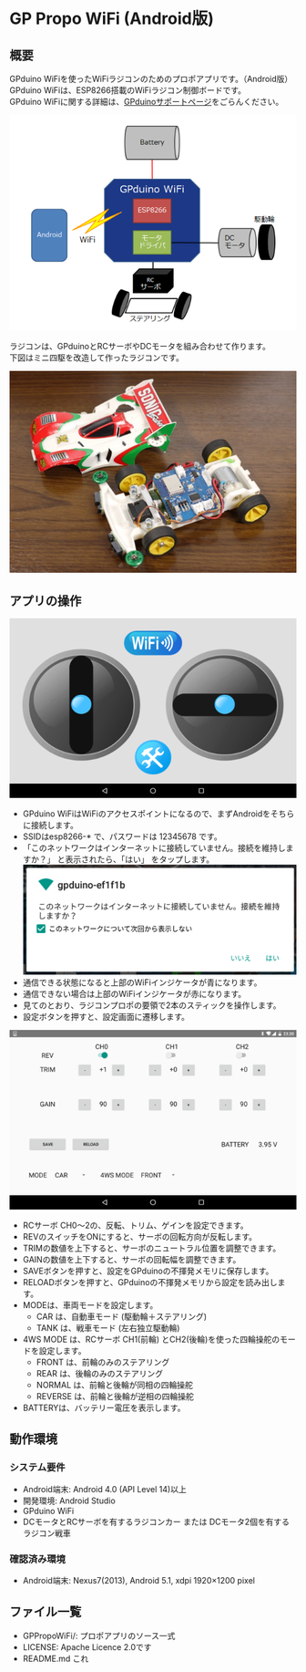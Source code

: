 GP Propo WiFi (Android版)
=========

## 概要
GPduino WiFiを使ったWiFiラジコンのためのプロポアプリです。（Android版）  
GPduino WiFiは、ESP8266搭載のWiFiラジコン制御ボードです。  
GPduino WiFiに関する詳細は、[GPduinoサポートページ](http://lipoyang.net/gpduino)をごらんください。

![概念図](image/Overview.png)

ラジコンは、GPduinoとRCサーボやDCモータを組み合わせて作ります。  
下図はミニ四駆を改造して作ったラジコンです。

![ラジコンの写真](image/Mini4WD.jpg)

## アプリの操作

![アプリの画面](image/MainUI.png)

<!--* BLEボタンを押すと、接続するデバイスを選択する画面になります。-->
<!--* ボタンの色は橙が未接続、黄色が接続中、青が接続済を示します。-->
* GPduino WiFiはWiFiのアクセスポイントになるので、まずAndroidをそちらに接続します。
* SSIDはesp8266-* で、パスワードは 12345678 です。
* 「このネットワークはインターネットに接続していません。接続を維持しますか？」 と表示されたら、「はい」 をタップします。
![警告画面](image/warning.png)
* 通信できる状態になると上部のWiFiインジケータが青になります。
* 通信できない場合は上部のWiFiインジケータが赤になります。
* 見てのとおり、ラジコンプロポの要領で2本のスティックを操作します。
* 設定ボタンを押すと、設定画面に遷移します。

![設定画面](image/SettingUI.png)

* RCサーボ CH0～2の、反転、トリム、ゲインを設定できます。
* REVのスイッチをONにすると、サーボの回転方向が反転します。
* TRIMの数値を上下すると、サーボのニュートラル位置を調整できます。
* GAINの数値を上下すると、サーボの回転幅を調整できます。
* SAVEボタンを押すと、設定をGPduinoの不揮発メモリに保存します。
* RELOADボタンを押すと、GPduinoの不揮発メモリから設定を読み出します。
* MODEは、車両モードを設定します。
    * CAR は、自動車モード (駆動輪＋ステアリング)
    * TANK は、戦車モード (左右独立駆動輪)
* 4WS MODE は、RCサーボ CH1(前輪)
とCH2(後輪)を使った四輪操舵のモードを設定します。
    * FRONT は、前輪のみのステアリング
    * REAR は、後輪のみのステアリング
    * NORMAL は、前輪と後輪が同相の四輪操舵
    * REVERSE は、前輪と後輪が逆相の四輪操舵
* BATTERYは、バッテリー電圧を表示します。

## 動作環境
### システム要件
* Android端末: Android 4.0 (API Level 14)以上
* 開発環境: Android Studio
* GPduino WiFi
* DCモータとRCサーボを有するラジコンカー または DCモータ2個を有するラジコン戦車

### 確認済み環境

* Android端末: Nexus7(2013), Android 5.1, xdpi 1920×1200 pixel

## ファイル一覧

* GPPropoWiFi/: プロポアプリのソース一式
* LICENSE: Apache Licence 2.0です
* README.md これ
